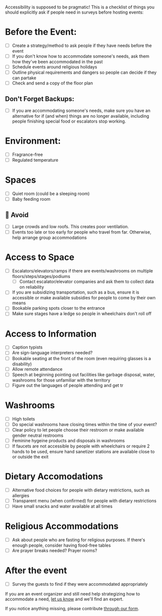 Accessibility is supposed to be pragmatic! This is a checklist of things you should explicitly ask if people need in surveys before hosting events:

# Before the Event:
- [ ] Create a strategy/method to ask people if they have needs before the event
- [ ] If you don't know how to accommodate someone's needs, ask them how they've been accommodated in the past
- [ ] Schedule events around religious holidays
- [ ] Outline physical requirements and dangers so people can decide if they can partake
- [ ] Check and send a copy of the floor plan

## Don't Forget Backups: 
- [ ] If you are accommodating someone's needs, make sure you have an alternative for if (and when) things are no longer available, including people finishing special food or escalators stop working.

# Environment:
- [ ] Fragrance-free
- [ ] Regulated temperature

# Spaces
- [ ] Quiet room (could be a sleeping room)
- [ ] Baby feeding room

## 🚫 Avoid
- [ ] Large crowds and low roofs. This creates poor ventilation.
- [ ] Events too late or too early for people who travel from far. Otherwise, help arrange group accommodations

# Access to Space
- [ ] Escalators/elevators/ramps if there are events/washrooms on multiple floors/steps/stages/podiums
    - [ ] Contact escalator/elevator companies and ask them to collect data on reliability
- [ ] If you are subsidizing transportation, such as a bus, ensure it is accessible or make available subsidies for people to come by their own means
- [ ] Bookable parking spots closer to the entrance
- [ ] Make sure stages have a ledge so people in wheelchairs don't roll off

# Access to Information
- [ ] Caption typists
- [ ] Are sign-language interpreters needed?
- [ ] Bookable seating at the front of the room (even requiring glasses is a disability)
- [ ] Allow remote attendance
- [ ] Speech at beginning pointing out facilities like garbage disposal, water, washrooms for those unfamiliar with the territory
- [ ] Figure out the languages of people attending and get tr

# Washrooms
- [ ] High toilets
- [ ] Do special washrooms have closing times within the time of your event?
- [ ] Clear policy to let people choose their restroom or make available gender neutral restrooms
- [ ] Feminine hygeine products and disposals in washrooms
- [ ] If faucets are not accessible by people with wheelchairs or require 2 hands to be used, ensure hand sanetizer stations are available close to or outside the exit

# Dietary Accomodations
- [ ] Alternative food choices for people with dietary restrictions, such as allergies
- [ ] Transparent menu (when confirmed) for people with dietary restrictions
- [ ] Have small snacks and water available at all times

# Religious Accommodations
- [ ] Ask about people who are fasting for religious purposes. If there's enough people, consider having food-free tables
- [ ] Are prayer breaks needed? Prayer rooms?

# After the event
- [ ] Survey the guests to find if they were accommodated appropriately 


If you are an event organizer and still need help strategizing how to accommodate a need, [let us know](https://goo.gl/forms/g8yYdS68aOAIo6ll1) and we'll find an expert.

If you notice anything missing, please contribute [through our form](https://goo.gl/forms/NIj3MaOZO169sHWJ3).

